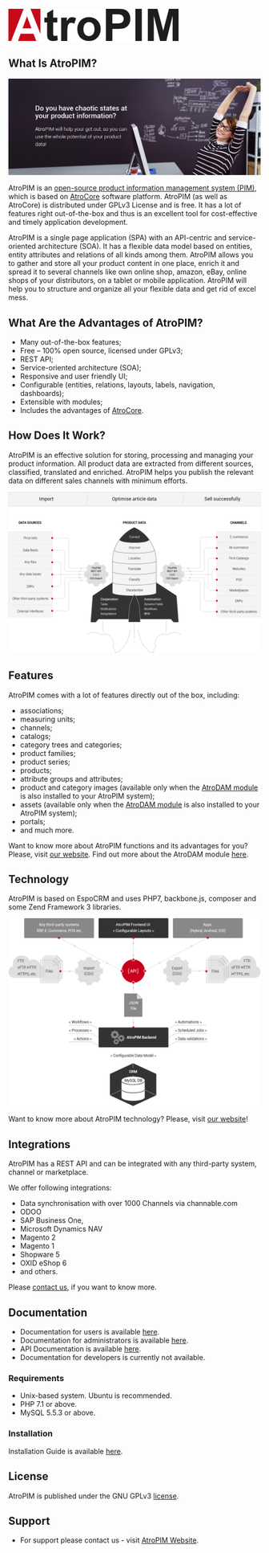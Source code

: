 ![treopim_h80](_assets/atropim_logo_color_340_64px.png)

## What Is AtroPIM?

![anne](_assets/atropim-banner.png)

AtroPIM is an [open-source product information management system (PIM)](https://atropim.com), which is based on [AtroCore](https://github.com/atrocore/atrocore) software platform. AtroPIM (as well as AtroCore) is distributed under GPLv3 License and is free. It has a lot of features right out-of-the-box and thus is an excellent tool for cost-effective and timely application development.

AtroPIM is a single page application (SPA) with an API-centric and service-oriented architecture (SOA). It has a flexible data model based on entities, entity attributes and relations of all kinds among them. AtroPIM allows you to gather and store all your product content in one place, enrich it and spread it to several channels like own online shop, amazon, eBay, online shops of your distributors, on a tablet or mobile application. AtroPIM will help you to structure and organize all your flexible data and get rid of excel mess. 

## What Are the Advantages of AtroPIM?

- Many out-of-the-box features;
- Free – 100% open source, licensed under GPLv3;
- REST API;
- Service-oriented architecture (SOA);
- Responsive and user friendly UI;
- Configurable (entities, relations, layouts, labels, navigation, dashboards);
- Extensible with modules;
- Includes the advantages of [AtroCore](https://github.com/atrocore/atrocore).

## How Does It Work?

AtroPIM is an effective solution for storing, processing and managing your product information. All product data are extracted from different sources, classified, translated and enriched. AtroPIM helps you publish the relevant data on different sales channels with minimum efforts. 

![unctions_banne](_assets/how_it_works_scheme_en.png)

## Features

AtroPIM comes with a lot of features directly out of the box, including:

- associations;
- measuring units;
- channels;
- catalogs;
- category trees and categories;
- product families;
- product series;
- products;
- attribute groups and attributes;
- product and category images (available only when the [AtroDAM module](https://atrodam.com) is also installed to your AtroPIM system);
- assets (available only when the [AtroDAM module](https://atrodam.com) is also installed to your AtroPIM system);  
- portals;
- and much more.

Want to know more about AtroPIM functions and its advantages for you? Please, visit [our website](http://atropim.com). Find out more about the AtroDAM module [here](https://atrodam.com).

## Technology

AtroPIM is based on EspoCRM and uses PHP7, backbone.js, composer and some Zend Framework 3 libraries.

![Technology_schem](_assets/technologie-scheme-eng.png)

Want to know more about AtroPIM technology? Please, visit [our website](http://atropim.com/technology)!

## Integrations

AtroPIM has a REST API and can be integrated with any third-party system, channel or marketplace. 

We offer following integrations:

- Data synchronisation with over 1000 Channels via channable.com
- ODOO
- SAP Business One,
- Microsoft Dynamics NAV
- Magento 2
- Magento 1
- Shopware 5
- OXID eShop 6
- and others.

Please [contact us](https://atropim.com/contact), if you want to know more.

## Documentation

- Documentation for users is available [here](https://github.com/atrocore/atropim-docs/tree/master/en/user-guide).
- Documentation for administrators is available [here](https://github.com/atrocore/atropim-docs/tree/master/en/administration).
- API Documentation is available [here](https://demo.atropim.com/apidocs/index.html).
- Documentation for developers is currently not available.

### Requirements

* Unix-based system. Ubuntu is recommended.
* PHP 7.1 or above.
* MySQL 5.5.3 or above.

### Installation

Installation Guide is available [here](https://github.com/atrocore/atrocore-docs/blob/master/en/administration/installation.md).
     
## License

AtroPIM is published under the GNU GPLv3 [license](LICENSE.txt).

## Support

- For support please contact us - visit [AtroPIM Website](http://atropim.com).
